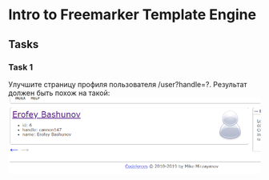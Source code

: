 # Intro to Freemarker Template Engine
## Tasks
### Task 1
Улучшите страницу профиля пользователя /user?handle=?. Результат должен быть похож на такой:
![hwk4-task1-1](task-description/hwk4-task1-1.png)
